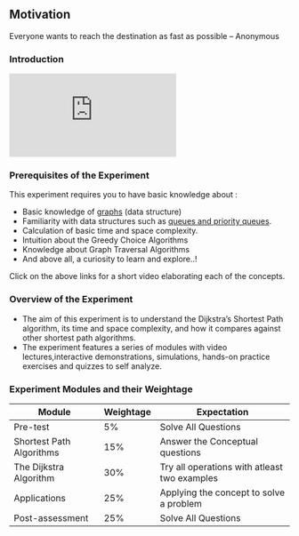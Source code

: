 

## Motivation
Everyone wants to reach the destination as fast as possible – Anonymous

### Introduction
<iframe src="https://www.youtube.com/embed/_wOeahXmiSY" frameborder="0" allow="autoplay; encrypted-media" allowfullscreen></iframe>

### Prerequisites of the Experiment

This experiment requires you to have basic knowledge about :

  -  Basic knowledge of [graphs](https://en.wikipedia.org/wiki/Graph_(abstract_data_type)) (data structure)
  -  Familiarity with data structures such as [queues and priority queues](https://en.wikipedia.org/wiki/Queue_(abstract_data_type)).
  -  Calculation of basic time and space complexity.
  -  Intuition about the Greedy Choice Algorithms
  -  Knowledge about Graph Traversal Algorithms
  - And above all, a curiosity to learn and explore..!

Click on the above links for a short video elaborating each of the concepts.

### Overview of the Experiment

   - The aim of this experiment is to understand the Dijkstra’s Shortest Path algorithm, its time and space complexity, and how it compares against other shortest path algorithms.
   - The experiment features a series of modules with video lectures,interactive demonstrations, simulations, hands-on practice exercises and quizzes to self analyze.

### Experiment Modules and their Weightage
|Module 	|Weightage 	|Expectation|
|---------------|----------------|------------|
|Pre-test 	|5% 	|Solve All Questions|
|Shortest Path Algorithms 	|15% 	|Answer the Conceptual questions|
|The Dijkstra Algorithm 	|30% 	|Try all operations with atleast two examples|
|Applications 	|25% 	|Applying the concept to solve a problem|
|Post-assessment 	|25% 	|Solve All Questions|


